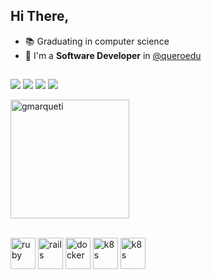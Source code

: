 ## Hi There, 

- 📚 Graduating in computer science
- 👜 I'm a **Software Developer** in [@queroedu](https://sobre.quero.com/)
  
##

<div> 
  <a href="https://instagram.com/_gmarqueti" target="_blank"><img src="https://img.shields.io/badge/-Instagram-%23E4405F?style=for-the-badge&logo=instagram&logoColor=white" target="_blank"></a>
  <a href="https://discord.gg/꧁Marqueti꧂#1852" target="_blank"><img src="https://img.shields.io/badge/Discord-7289DA?style=for-the-badge&logo=discord&logoColor=white" target="_blank"></a> 
  <a href = "mailto:bielmarqueti@gmail.com"><img src="https://img.shields.io/badge/-Gmail-%23333?style=for-the-badge&logo=gmail&logoColor=white" target="_blank"></a>
  <a href="https://www.linkedin.com/in/gabriel-marqueti-45857322a" target="_blank"><img src="https://img.shields.io/badge/-LinkedIn-%230077B5?style=for-the-badge&logo=linkedin&logoColor=white" target="_blank"></a> 
</div>

  <p><img height="190em" align="center" src="https://github-readme-streak-stats.herokuapp.com/?user=gmarqueti&theme=radical" alt="gmarqueti" /></p>
</div>

<div style="display: inline_block;"><br/>
  <img align="center" alt="ruby" height="50" width="40" src="https://cdn.jsdelivr.net/gh/devicons/devicon@latest/icons/ruby/ruby-original-wordmark.svg"/>  
  <img align="center" alt="rails" height="50" width="40" src="https://cdn.jsdelivr.net/gh/devicons/devicon@latest/icons/rails/rails-plain-wordmark.svg" />
  <img align="center" alt="docker" height="50" width="40" src="https://cdn.jsdelivr.net/gh/devicons/devicon@latest/icons/docker/docker-original.svg" />
  <img align="center" alt="k8s" height="50" width="40" src="https://cdn.jsdelivr.net/gh/devicons/devicon@latest/icons/kubernetes/kubernetes-original.svg" />
  <img align="center" alt="k8s" height="50" width="40" src="https://cdn.jsdelivr.net/gh/devicons/devicon@latest/icons/postgresql/postgresql-plain-wordmark.svg" />
</div>
